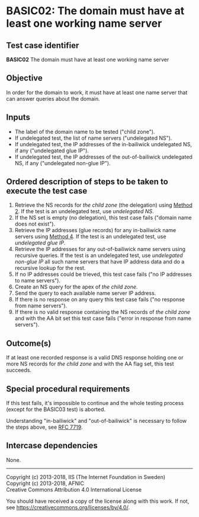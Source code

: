 # BASIC02: The domain must have at least one working name server

## Test case identifier
**BASIC02** The domain must have at least one working name server

## Objective

In order for the domain to work, it must have at least one name server that
can answer queries about the domain. 

## Inputs

* The label of the domain name to be tested ("child zone").
* If undelegated test, the list of name servers ("undelegated NS").
* If undelegated test, the IP addresses of the in-bailiwick undelegated 
  NS, if any ("undelegated glue IP").
* If undelegated test, the IP addresses of the out-of-bailiwick
  undelegated NS, if any ("undelegated non-glue IP").

## Ordered description of steps to be taken to execute the test case

1. Retrieve the NS records for _the child zone_ (the delegation) using
   [Method 2]. If the test is an undelegated test, use _undelegated
   NS_.
2. If the NS set is empty (no delegation), this test case fails
   ("domain name does not exist").
3. Retrieve the IP addresses (glue records) for any in-bailiwick name
   servers using [Method 4]. If the test is an undelegated test, use 
   _undelegated glue IP_.
4. Retrieve the IP addresses for any out-of-bailiwick name servers
   using recursive queries. If the test is an undelegated test, use 
   _undelegated non-glue IP_ all such name servers that have IP 
   address data and do a recursive lookup for the rest.
5. If no IP addresses could be trieved, this test case fails ("no
   IP addresses to name servers").
6. Create an NS query for the apex of _the child zone_.
7. Send the query to each available name server IP address.
8. If there is no response on any query this test case fails 
   ("no response from name servers").
9. If there is no valid response containing the NS records of 
   _the child zone_ and with the AA bit set this test case fails 
   ("error in response from name servers").

## Outcome(s)

If at least one recorded response is a valid DNS response holding 
one or more NS records for _the child zone_ and with the AA flag
set, this test succeeds.

## Special procedural requirements

If this test fails, it's impossible to continue and the whole testing
process (except for the BASIC03 test) is aborted.

Understanding "in-bailiwick" and "out-of-bailiwick" is necessary
to follow the steps above, see [RFC 7719].

## Intercase dependencies

None.


[Method 2]: ../Methods.md#method-2-obtain-glue-name-records-from-parent
[Method 4]: ../Methods.md#method-4-obtain-glue-address-records-from-parent
[RFC 7719]: https://tools.ietf.org/html/rfc7719

-------

Copyright (c) 2013-2018, IIS (The Internet Foundation in Sweden)  
Copyright (c) 2013-2018, AFNIC  
Creative Commons Attribution 4.0 International License

You should have received a copy of the license along with this
work.  If not, see <https://creativecommons.org/licenses/by/4.0/>.
